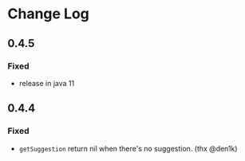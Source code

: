 # Change Log

## 0.4.5
### Fixed
- release in java 11

## 0.4.4
### Fixed
- `getSuggestion` return nil when there's no suggestion. (thx @den1k)
